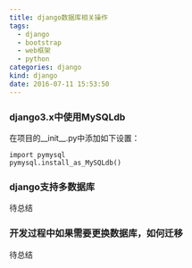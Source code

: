 ```yaml
---
title: django数据库相关操作
tags:
  - django
  - bootstrap
  - web框架
  - python
categories: django
kind: django
date: 2016-07-11 15:53:50
---
```


### django3.x中使用MySQLdb
在项目的__init__.py中添加如下设置：
```{bash}
import pymysql
pymysql.install_as_MySQLdb()
```

### django支持多数据库
待总结

### 开发过程中如果需要更换数据库，如何迁移
待总结


